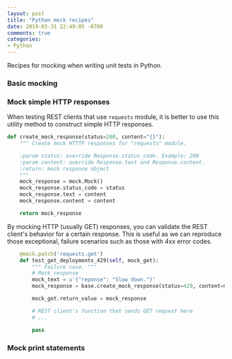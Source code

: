 ```yaml
---
layout: post
title: "Python mock recipes"
date: 2019-03-31 22:49:05 -0700
comments: true
categories: 
- Python
---
```


Recipes for mocking when writing unit tests in Python.

<!--more-->

### Basic mocking

### Mock simple HTTP responses

When testing REST clients that use `requests` module, it is better to use this utility method to construct simple HTTP responses.

``` python Utility method to create mock response
def create_mock_response(status=200, content="{}"):
    """ Create mock HTTTP responses for "requests" module.

    :param status: override Response.status_code. Example: 200
    :param content: override Response.text and Response.content.
    :return: mock response object
    """
    mock_response = mock.Mock()
    mock_response.status_code = status
    mock_response.text = content
    mock_response.content = content

    return mock_response
```

By mocking HTTP (usually GET) responses, you can validate the REST client's behavior for a certain response.
This is useful as we can reproduce those exceptional, failure scenarios such as those with 4xx error codes.

``` python Example test
    @mock.patch('requests.get')
    def test_get_deployments_429(self, mock_get):
        """ Failure case. """
        # Mock response
        mock_text = u'{"reponse": "Slow down."}'
        mock_response = base.create_mock_response(status=429, content=mock_text)

        mock_get.return_value = mock_response

        # REST client's function that sends GET request here
        # ...

        pass
```


### Mock print statements

###
